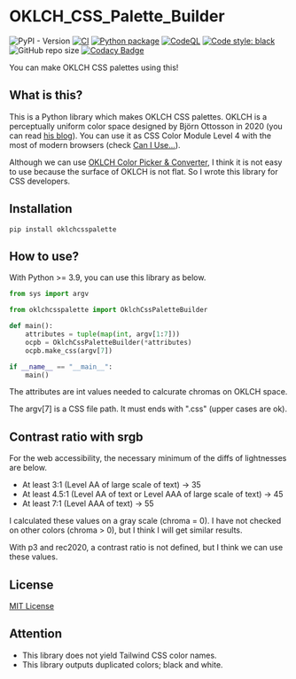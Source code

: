# OKLCH_CSS_Palette_Builder

![PyPI - Version](https://img.shields.io/pypi/v/oklchcsspalette)
[![CI](https://github.com/CHRIBUR0309/OKLCH_CSS_Palette_Builder/actions/workflows/blank.yml/badge.svg)](https://github.com/CHRIBUR0309/OKLCH_CSS_Palette_Builder/actions/workflows/blank.yml)
[![Python package](https://github.com/CHRIBUR0309/OKLCH_CSS_Palette_Builder/actions/workflows/python-package.yml/badge.svg)](https://github.com/CHRIBUR0309/OKLCH_CSS_Palette_Builder/actions/workflows/python-package.yml)
[![CodeQL](https://github.com/CHRIBUR0309/OKLCH_CSS_Palette_Builder/actions/workflows/codeql.yml/badge.svg)](https://github.com/CHRIBUR0309/OKLCH_CSS_Palette_Builder/actions/workflows/codeql.yml)
[![Code style: black](https://img.shields.io/badge/code%20style-black-000000.svg)](https://github.com/psf/black)
![GitHub repo size](https://img.shields.io/github/repo-size/CHRIBUR0309/OKLCH_CSS_Palette_Builder)
[![Codacy Badge](https://app.codacy.com/project/badge/Grade/1bae4f492011473689f1c6c3981320ea)](https://app.codacy.com/gh/CHRIBUR0309/OKLCH_CSS_Palette_Builder/dashboard?utm_source=gh&utm_medium=referral&utm_content=&utm_campaign=Badge_grade)

You can make OKLCH CSS palettes using this!

## What is this?

This is a Python library which makes OKLCH CSS palettes.
OKLCH is a perceptually uniform color space designed by Björn Ottosson in 2020 (you can read [his blog](https://bottosson.github.io/posts/oklab/)).
You can use it as CSS Color Module Level 4 with the most of modern browsers (check [Can I Use...](https://caniuse.com/?search=oklch)).

Although we can use [OKLCH Color Picker & Converter](https://oklch.com), I think it is not easy to use because the surface of OKLCH is not flat.
So I wrote this library for CSS developers.

## Installation

```Shell
pip install oklchcsspalette
```

## How to use?

With Python >= 3.9, you can use this library as below.

```Python
from sys import argv

from oklchcsspalette import OklchCssPaletteBuilder

def main():
    attributes = tuple(map(int, argv[1:7]))
    ocpb = OklchCssPaletteBuilder(*attributes)
    ocpb.make_css(argv[7])

if __name__ == "__main__":
    main()

```

The attributes are int values needed to calcurate chromas on OKLCH space.

The argv[7] is a CSS file path. It must ends with ".css" (upper cases are ok).

## Contrast ratio with srgb

For the web accessibility, the necessary minimum of the diffs of lightnesses are below.

- At least 3:1 (Level AA of large scale of text) -> 35
- At least 4.5:1 (Level AA of text or Level AAA of large scale of text) -> 45
- At least 7:1 (Level AAA of text) -> 55

I calculated these values on a gray scale (chroma = 0). I have not checked on other colors (chroma > 0), but I think I will get similar results.

With p3 and rec2020, a contrast ratio is not defined, but I think we can use these values.

## License

[MIT License](https://github.com/CHRIBUR0309/OKLCH_CSS_Palette_Builder/blob/main/LICENSE)

## Attention

- This library does not yield Tailwind CSS color names.
- This library outputs duplicated colors; black and white.
